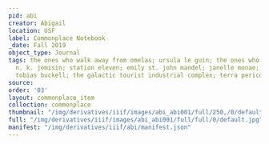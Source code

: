 ```yaml
---
pid: abi
creator: Abigail
location: USF
label: Commonplace Notebook
_date: Fall 2019
object_type: Journal
tags: the ones who walk away from omelas; ursula le guin; the ones who stay and fight;
  n. k. jemisin; station eleven; emily st. john mandel; janelle monae; dirty computer;
  tobias buckell; the galactic tourist industrial complex; terra pericolosa
source: 
order: '03'
layout: commonplace_item
collection: commonplace
thumbnail: "/img/derivatives/iiif/images/abi_abi001/full/250,/0/default.jpg"
full: "/img/derivatives/iiif/images/abi_abi001/full/full/0/default.jpg"
manifest: "/img/derivatives/iiif/abi/manifest.json"
---
```

